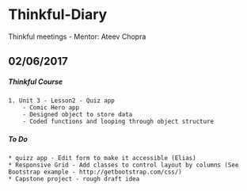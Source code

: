 # Thinkful-Diary
Thinkful meetings - Mentor: Ateev Chopra

## 02/06/2017

##### Thinkful Course

	1. Unit 3 - Lesson2 - Quiz app
        - Comic Hero app
        - Designed object to store data
        - Coded functions and looping through object structure

##### To Do

	* quizz app - Edit form to make it accessible (Elias)
	* Responsive Grid - Add classes to control layout by columns (See Bootstrap example - http://getbootstrap.com/css/)
	* Capstone project - rough draft idea

